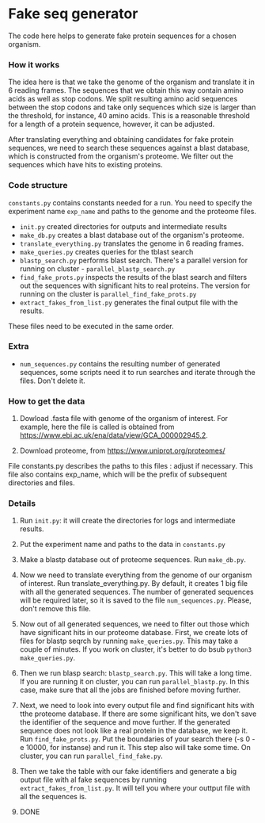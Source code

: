 # Fake seq generator

The code here helps to generate fake protein sequences for a chosen organism.

### How it works

The idea here is that we take the genome of the organism and translate it in 6 reading frames. The sequences that we obtain this way contain amino acids as well as stop codons. We split resulting amino acid sequences between the stop codons and take only sequences which size is larger than the threshold, for instance, 40 amino acids. This is a reasonable threshold for a length of a protein sequence, however, it can be adjusted.

After translating everything and obtaining candidates for fake protein sequences, we need to search these sequences against a blast database, which is constructed from the organism's proteome. We filter out the sequences which have hits to existing proteins.

### Code structure

`constants.py` contains constants needed for a run. You need to specify the experiment name `exp_name` and paths to the genome and the proteome files.

- `init.py` created directories for outputs and intermediate results
- `make_db.py` creates a blast database out of the organism's proteome.
- `translate_everything.py` translates the genome in 6 reading frames.
- `make_queries.py` creates queries for the tblast search
- `blastp_search.py` performs blast search. There's a parallel version for running on cluster - `parallel_blastp_search.py`
- `find_fake_prots.py` inspects the results of the blast search and filters out the sequences with significant hits to real proteins. The version for running on the cluster is `parallel_find_fake_prots.py`
- `extract_fakes_from_list.py` generates the final output file with the results.

These files need to be executed in the same order.

### Extra

- `num_sequences.py` contains the resulting number of generated sequences, some scripts need it to run searches and iterate through the files. Don't delete it.
  

### How to get the data

1. Dowload .fasta file with genome of the organism of interest. For example, here the file is called is obtained from https://www.ebi.ac.uk/ena/data/view/GCA_000002945.2.

2. Download proteome, from https://www.uniprot.org/proteomes/

File constants.py describes the paths to this files : adjust if necessary. This file also contains exp_name, which will be the prefix of subsequent directories and files.

### Details
1. Run `init.py`: it will create the directories for logs and intermediate results.

2. Put the experiment name and paths to the data in `constants.py`

3. Make a blastp database out of proteome sequences. Run `make_db.py`.

4. Now we need to translate everything from the genome of our organism of
interest. Run translate_everything.py. By default, it creates 1 big file with
all the generated sequences. The number of generated sequences will be required later, so it is saved to the file `num_sequences.py`. Please, don't remove this file.

5. Now out of all generated sequences, we need to filter out those which have significant hits in our proteome database. First, we create lots of files for blastp seqrch by running `make_queries.py`. This may take a couple of minutes. If you work on cluster, it's better to do bsub `python3 make_queries.py`.

6. Then we run blasp search: `blastp_search.py`. This will take a long time.
If you are running it on cluster, you can run `parallel_blastp.py`. In this case, make sure that all the jobs are finished before moving further.

7. Next, we need to look into every output file and find significant hits with tthe proteome database. If there are some significant hits, we don't save the identifier of the sequence and move further. If the generated sequence does not look like a real protein in the database, we keep it. Run `find_fake_prots.py`. Put the boundaries of your search there
(-s 0 -e 10000, for instanse) and run it. This step also will take some time. On cluster, you can run `parallel_find_fake.py`.

8. Then we take the table with our fake identifiers and generate a big output
file with al fake sequences by running `extract_fakes_from_list.py`. It will tell you where your outtput file with all the sequences is.

9. DONE

